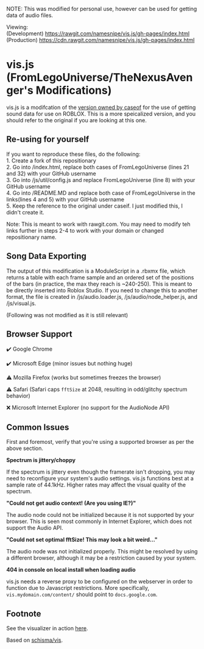NOTE: This was modified for personal use, however can be used for getting data of audio files.

Viewing:
<br>(Development) https://rawgit.com/namesnipe/vis.js/gh-pages/index.html
<br>(Production) https://cdn.rawgit.com/namesnipe/vis.js/gh-pages/index.html

# vis.js (FromLegoUniverse/TheNexusAvenger's Modifications)

vis.js is a modifcation of the [version owned by caseof](https://github.com/FromLegoUniverse/vis.js) for the use of getting sound data for use on ROBLOX. This is a more speicalized version, and you should refer to the original if you are looking at this one.

## Re-using for yourself

If you want to reproduce these files, do the following:
<br>1. Create a fork of this repositionary
<br>2. Go into /index.html, replace both cases of FromLegoUniverse (lines 21 and 32) with your GitHub username
<br>3. Go into /js/util/config.js and replace FromLegoUniverse (line 8) with your GitHub username
<br>4. Go into /README.MD and replace both case of FromLegoUniverse in the links(lines 4 and 5) with your GitHub username
<br>5. Keep the reference to the original under caseif. I just modified this, I didn't create it.

Note: This is meant to work with rawgit.com. You may need to modify teh links further in steps 2-4 to work with your domain or changed repositionary name.

## Song Data Exporting
The output of this modification is a ModuleScript in a .rbxmx file, which returns a table with each frame sample and an ordered set of the positions of the bars (in practice, the max they reach is ~240-250). This is meant to be directly inserted into Roblox Studio. If you need to change this to another format, the file is created in /js/audio.loader.js, /js/audio/node_helper.js, and /js/visual.js.

(Following was not modified as it is still relevant)
## Browser Support

:heavy_check_mark: Google Chrome

:heavy_check_mark: Microsoft Edge (minor issues but nothing huge)

:warning: Mozilla Firefox (works but sometimes freezes the browser)

:warning: Safari (Safari caps `fftSize` at 2048, resulting in odd/glitchy spectrum behavior)

:x: Microsoft Internet Explorer (no support for the AudioNode API)

## Common Issues

First and foremost, verify that you're using a supported browser as per the above section.

**Spectrum is jittery/choppy**

If the spectrum is jittery even though the framerate isn't dropping, you may need to reconfigure your system's audio settings. vis.js functions best at a sample rate of 44.1kHz. Higher rates may affect the visual quality of the spectrum.

**"Could not get audio context! (Are you using IE?)"**

The audio node could not be initialized because it is not supported by your browser. This is seen most commonly in Internet Explorer, which does not support the Audio API.

**"Could not set optimal fftSize! This may look a bit weird..."**

The audio node was not initialized properly. This might be resolved by using a different browser, although it may be a restriction caused by your system.

**404 in console on local install when loading audio**

vis.js needs a reverse proxy to be configured on the webserver in order to function due to Javascript restrictions. More specifically, `vis.mydomain.com/content/` should point to `docs.google.com`.

## Footnote

See the visualizer in action [here](http://vis.caseif.net/).

Based on [schisma/vis](https://github.com/schisma/vis).
